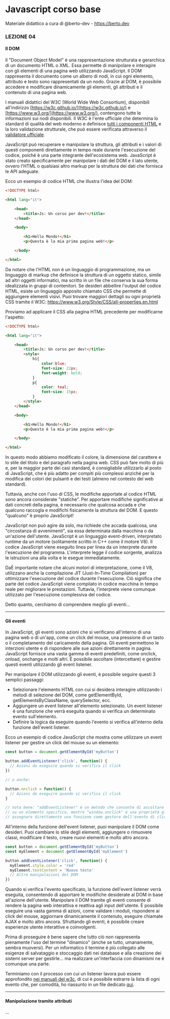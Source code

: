 # Javascript corso base
Materiale didattico a cura di @berto-dev - https://berto.dev


### LEZIONE 04

#### Il DOM

Il "Document Object Model" è una rappresentazione strutturata e gerarchica di un documento HTML o XML. Essa permette di manipolare e interagire con gli elementi di una pagina web utilizzando JavaScript. Il DOM rappresenta il documento come un albero di nodi, in cui ogni elemento, attributo e testo sono rappresentati da un nodo. Grazie al DOM, è possibile accedere e modificare dinamicamente gli elementi, gli attributi e il contenuto di una pagina web.

I manuali didattici del W3C (World Wide Web Consortium), disponibili all'indirizzo [https://w3c.github.io/](https://w3c.github.io/) e [https://www.w3.org/](https://www.w3.org/), contengono tutte le informazioni sui nodi disponibili. Il W3C è l'ente ufficiale che determina lo standard di qualità del web moderno e definisce [tutti i componenti HTML](https://w3c.github.io/elements-of-html/) e la loro validazione strutturale, che può essere verificata attraverso il [validatore ufficiale](https://validator.w3.org/#validate_by_input).

JavaScript può recuperare e manipolare la struttura, gli attributi e i valori di questi componenti direttamente in tempo reale durante l'esecuzione del codice, poiché è una parte integrante dell'ecosistema web. JavaScript è stato creato specificamente per manipolare i dati del DOM e il lato utente, ovvero l'HTML o qualsiasi altro markup per la struttura dei dati che fornisca le API adeguate.

Ecco un esempio di codice HTML che illustra l'idea del DOM:

```html
<!DOCTYPE html>

<html lang="it">

    <head>
        <title>Js: Un corso per dev!</title>
    </head>

    <body>

        <h1>Hello Mondo!</h1>
        <p>Questa è la mia prima pagina web!</p>

    </body>

</html>
```

Da notare che l'HTML non è un linguaggio di programmazione, ma un linguaggio di markup che definisce la struttura di un oggetto statico, simile ad altri oggetti informatici, ma scritto in un file che conserva la sua forma idealizzata in gruppi di contenitori. Se desideri abbellire l'output del codice HTML, esiste un linguaggio apposito chiamato CSS che permette di aggiungere elementi visivi. Puoi trovare maggiori dettagli su ogni proprietà CSS tramite il W3C: https://www.w3.org/Style/CSS/all-properties.en.html

Proviamo ad applicare il CSS alla pagina HTML precedente per modificarne l'aspetto:

```html
<!DOCTYPE html>

<html lang="it">

    <head>
        <title>Js: Un corso per dev!</title>
        <style>
            h1{
                color:blue;
                font-size: 22px;
                font-weight: bold;
            }
            p{
                color: teal;
                font-size: 15px;
            }
        </style>
    </head>

    <body>

        <h1>Hello Mondo!</h1>
        <p>Questa è la mia prima pagina web!</p>

    </body>

</html>
```

In questo modo abbiamo modificato il colore, la dimensione del carattere e lo stile del titolo e del paragrafo nella pagina web. CSS può fare molto di più e, per la maggior parte dei casi standard, è consigliabile utilizzarlo al posto di JavaScript, che è più adatto per compiti più complessi anziché per la modifica dei colori dei pulsanti e dei testi (almeno nel contesto del web standard).

Tuttavia, anche con l'uso di CSS, le modifiche apportate al codice HTML sono ancora considerate "statiche". Per apportare modifiche significative ai dati concreti della pagina, è necessario che qualcosa accada e che qualcuno raccogla e modifichi fisicamente la struttura del DOM. E questo "qualcuno" è proprio JavaScript!

JavaScript non può agire da solo, ma richiede che accada qualcosa, una "circostanza di avvenimenti", sia essa determinata dalla macchina o da un'azione dell'utente. JavaScript è un linguaggio event-driven, interpretato runtime da un motore (solitamente scritto in C++ come il motore V8). Il codice JavaScript viene eseguito linea per linea da un interprete durante l'esecuzione del programma. L'interprete legge il codice sorgente, analizza le istruzioni una alla volta e le esegue immediatamente.

DaÈ importante notare che alcuni motori di interpretazione, come il V8, utilizzano anche la compilazione JIT (Just-In-Time Compilation) per ottimizzare l'esecuzione del codice durante l'esecuzione. Ciò significa che parte del codice JavaScript viene compilato in codice macchina in tempo reale per migliorare le prestazioni. Tuttavia, l'interprete viene comunque utilizzato per l'esecuzione complessiva del codice.

Detto quanto, cerchiamo di comprendere meglio gli eventi... 

---

#### Gli eventi

In JavaScript, gli eventi sono azioni che si verificano all'interno di una pagina web o di un'app, come un click del mouse, una pressione di un tasto o il completamento del caricamento della pagina. Gli eventi permettono le interzioni utente e di rispondere alle sue azioni direttamente in pagina.
JavaScript fornisce una vasta gamma di eventi predefiniti, come onclick, onload, onchange e molti altri. È possibile ascoltare (intercettare) e gestire questi eventi utilizzando gli event listener.

Per manipolare il DOM utilizzando gli eventi, è possibile seguire questi 3 semplici passaggi:

- Selezionare l'elemento HTML con cui si desidera interagire utilizzando i metodi di selezione del DOM, come getElementById, getElementsByClassName, querySelector, ecc.
- Aggiungere un event listener all'elemento selezionato. Un event listener è una funzione che verrà eseguita quando si verifica un determinato evento sull'elemento.
- Definire la logica da eseguire quando l'evento si verifica all'interno della funzione dell'event listener.

Ecco un esempio di codice JavaScript che mostra come utilizzare un event listener per gestire un click del mouse su un elemento:

```js
const button = document.getElementById('myButton')

button.addEventListener('click', function() {
  // Azioni da eseguire quando si verifica il click
})

// o anche:

button.onclick = function() {
  // Azioni da eseguire quando si verifica il click
}

// nota bene: "addEventListener" è un metodo che consente di ascoltare e gestire eventi specifici
// su un elemento specifico, mentre "window.onclick" è una proprietà globale che consente di
// assegnare direttamente una funzione come gestore dell'evento di clic sull'intera finestra del browser.
```

All'interno della funzione dell'event listener, puoi manipolare il DOM come desideri. Puoi cambiare lo stile degli elementi, aggiungere o rimuovere classi, modificare il testo, creare nuovi elementi e molto altro ancora.

```js
const button = document.getElementById('myButton')
const myElement = document.getElementById('myElement')

button.addEventListener('click', function() {
  myElement.style.color = 'red'
  myElement.textContent = 'Nuovo testo'
  // Altre manipolazioni del DOM
})
```

Quando si verifica l'evento specificato, la funzione dell'event listener verrà eseguita, consentendo di apportare le modifiche desiderate al DOM in base all'azione dell'utente.
Manipolare il DOM tramite gli eventi consente di rendere la pagina web interattiva e reattiva agli input dell'utente. È possibile eseguire una vasta gamma di azioni, come validare i moduli, rispondere ai click del mouse, aggiornare dinamicamente il contenuto, eseguire chiamate AJAX e molto altro ancora. Sfruttando gli eventi, è possibile creare esperienze utente interattive e coinvolgenti.

Prima di proseguire è bene sapere che tutto ciò non rappresenta pienamente l'uso del termine "dinamico" (anche se tutto, umanamente, sembra muoversi). Per un informatico il termine è più collegato alle esigenze di salvataggio e stoccaggio dati nei database e alla creazione dei sistemi server per gestirle... ma realizzare un'interfaccia con dinamismi ne è comunque una parte.

Terminiamo con il processo con cui un listener lavora può essere approfondito [nei manuali del w3c](https://www.w3.org/TR/uievents/), di cui è possibile estrarre la lista di ogni evento che, per comodità, ho riassunto in un file dedicato [qui](https://github.com/js-rt-collection/js-basic-course-ita/blob/main/-all-javascript-event-listeners.md).

---

#### Manipolazione tramite attributi

...
